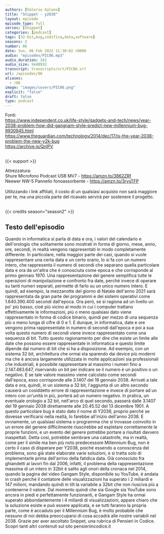 ```yaml
---
authors: [Valerio Galano]
title: "Snippet - y2038"
layout: episode
episode_type: full
series: [Snippet]
categories: [podcast]
tags: [32-bit,bug,codifica,data,software]
seasons: 2
number: 86
date: Sun, 06 Feb 2022 11:30:02 +0000
audio: "episodes/PIC86.mp3"
audio_duration: 341
audio_size: 5448932
transcript: transcripts/srt/PIC86.srt
url: /episodes/86
aliases: 
  - /86
image: "images/covers/PIC86.png"
explicit: "false"
draft: false
type: podcast
---
```

Fonti: <br />
<a href="https://www.independent.co.uk/life-style/gadgets-and-tech/news/year-2038-problem-how-did-gangnam-style-predict-new-millennium-bug-9930945.html" rel="noopener">https://www.independent.co.uk/life-style/gadgets-and-tech/news/year-2038-problem-how-did-gangnam-style-predict-new-millennium-bug-9930945.html</a> <br />
<a href="https://www.theguardian.com/technology/2014/dec/17/is-the-year-2038-problem-the-new-y2k-bug" rel="noopener">https://www.theguardian.com/technology/2014/dec/17/is-the-year-2038-problem-the-new-y2k-bug</a> <br />
<a href="https://archive.is/QnlPV" rel="noopener">https://archive.is/QnlPV</a> <br />
<br />


{{< support >}}

Attrezzatura:<br />
Shure Microfono Podcast USB MV7 - <a href="https://amzn.to/3862ZRf" rel="noopener">https://amzn.to/3862ZRf</a> <br />
Neewer NW-5 Pannello fonoassorbente - <a href="https://amzn.to/3rysTFP" rel="noopener">https://amzn.to/3rysTFP</a> <br />
<br />
Utilizzando i link affiliati, il costo di un qualsiasi acquisto non sarà maggiore per te, ma una piccola parte del ricavato servirà per sostenere il progetto.<br />
<br />


{{< credits season="season2" >}}

<!-- more -->

## Testo dell'episodio

Quando in informatica si parla di data e ora, i valori del calendario e dell'orologio che
solitamente sono mostrati in forma di giorno, mese, anno, ore, secondi, in realtà vengono
rappresentati in modo completamente differente.
In particolare, nella maggior parte dei casi, quando si vuole rappresentare una certa data
e un certo orario, lo si fa con un numero intero, che rappresenta il numero di secondi che separano
quella particolare data e ora da un'altra che è conosciuta come epoca e che corrisponde
al primo gennaio 1970.
Una rappresentazione del genere semplifica tutte le operazioni di manipolazione e confronto
fra date, perché invece di operare su tanti numeri separati, permette di farlo su un unico
numero intero.
E quindi, ad esempio, la mezzanotte del giorno di Natale dell'anno 2021 sarà rappresentata
da gran parte dei programmi e dei sistemi operativi come 1.640.390.400 secondi dall'epoca.
Ora però, se si ragiona ad un livello un po' più basso, cioè più vicino al modo
in cui i computer trattano effettivamente le informazioni, più o meno qualsiasi dato
viene rappresentato in forma di codice binario, quindi per mezzo di una sequenza più o meno
lunga di cifre di 0 e 1.
E dunque, in informatica, date e ore vengono prima rappresentate in numero di secondi dall'epoca
e poi a sua volta questo numero di secondi viene invece rappresentato come una sequenza
di bit.
Tutto questo ragionamento per dire che esiste un limite alle date che possono essere rappresentate
in informatica e questo limite dipende dal numero di bit che si ha a disposizione.
Ad esempio, con un sistema 32 bit, architettura che ormai sta sparendo dai device più moderni
ma che è ancora largamente utilizzata in molte applicazioni sia professionali che
industriali, è possibile rappresentare al massimo i numeri fino a 2.147.483.647, riservando
un bit per indicare se il numero è un positivo o un negativo.
E se tale valore massimo viene calcolato come secondi dall'epoca, esso corrisponde alle
3.1407 del 19 gennaio 2038.
Arrivati a tale data e ora, quindi, in un sistema a 32 bit, l'aggiunta di un altro secondo
causerà un cosiddetto errore di rappresentazione e invece di portare ad un intero con un'unità
in più, porterà ad un numero negativo.
In pratica, un eventuale orologio a 32 bit, nell'arco di quel secondo, passerà dalle
3.1407 del 19 gennaio 2038 direttamente alle 20.45.52 del 13 dicembre 1901.
A questo particolare bug è stato dato il nome di Y2038, proprio perché se dovesse
verificarsi nella realtà, lo farebbe all'inizio dell'anno 2038.
E ovviamente, un qualsiasi sistema o programma che si trovasse coinvolto in un errore del
genere difficilmente riuscirebbe ad espletare correttamente le proprie funzioni, e un evento
del genere potrebbe portare a risultati davvero inaspettati.
Detta così, potrebbe sembrare una catastrofe, ma in realtà, come per il simile ma ben più
noto predecessore Millennium Bug, non è certo il caso di disperare per Y2038, poiché
essendo a conoscenza del problema, sono già state elaborate varie soluzioni, e si tratta
solo di implementarle prima dell'arrivo della fatidica data.
Già conosciuto fra ghiandetti ai lavori fin dal 2006, infatti, il problema della rappresentazione
massima di un intero in 32bit è salito agli onori della cronaca nel 2014, quando la pagina
del video Gangam Style, disponibile su YouTube, è andata in crash perché il contatore delle
visualizzazioni ha superato i 2 miliardi e 147 milioni, mandando quindi in tilt la variabile
a 32bit che non riusciva più a contenerne il valore.
Dal momento quindi che sia Google sia YouTube sono ancora in piedi e perfettamente funzionanti,
e Gangam Style ha ormai superato abbondantemente i 4 miliardi di visualizzazioni, appare chiaro
che la soluzione esiste e può essere applicata, e se tutti faranno la propria parte, come
è accaduto per il Millennium Bug, è molto probabile che nessuno di noi debba preoccuparsi
di cosa accadrà alle nostre variabili nel 2038.
Grazie per aver ascoltato Snippet, una rubrica di Pensieri in Codice. Scopri tanti altri
contenuti sul sito pensieriincodice.it

